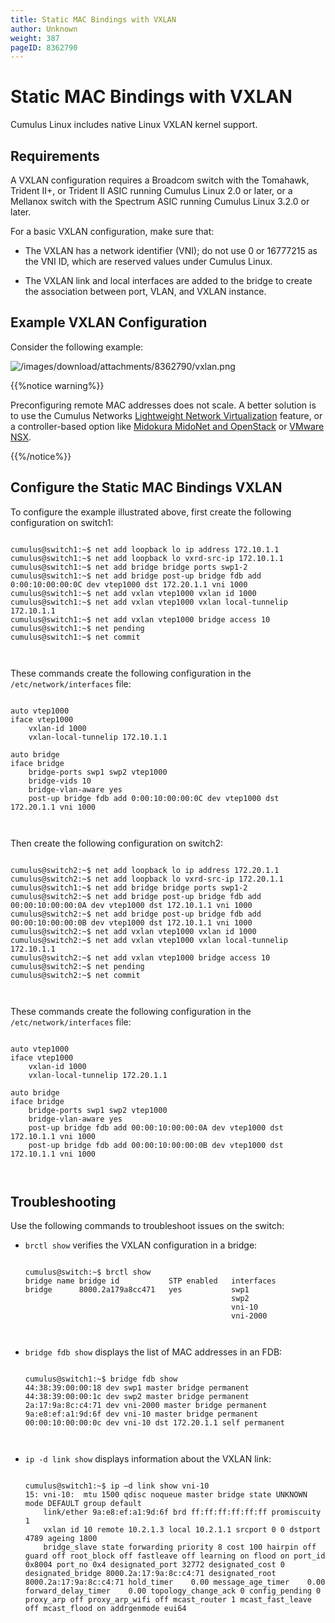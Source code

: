 ```yaml
---
title: Static MAC Bindings with VXLAN
author: Unknown
weight: 387
pageID: 8362790
---
```

# Static MAC Bindings with VXLAN

<span id="src-8362790_indexterm-72C2F0ED576EB499822A1E531B8AC3AC">Cumulus
Linux
</span><span id="src-8362790_indexterm-1A8D4948C14C6442157120DFA14A35E4">includes
native
</span><span id="src-8362790_indexterm-589B76581144ED882914F09F9E8B65D0">Linux
</span>VXLAN kernel support.

## Requirements

A VXLAN configuration requires a Broadcom switch with the Tomahawk,
Trident II+, or Trident II ASIC running Cumulus Linux 2.0 or later, or a
Mellanox switch with the Spectrum ASIC running Cumulus Linux 3.2.0 or
later.

For a basic VXLAN configuration, make sure that:

  - The VXLAN has a network identifier (VNI); do not use 0 or 16777215
    as the VNI ID, which are reserved values under Cumulus Linux.

  - The VXLAN link and local interfaces are added to the bridge to
    create the association between port, VLAN, and VXLAN instance.

## Example VXLAN Configuration

Consider the following
example:

![/images/download/attachments/8362790/vxlan.png](/images/download/attachments/8362790/vxlan.png)

{{%notice warning%}}

Preconfiguring remote MAC addresses does not scale. A better solution is
to use the Cumulus Networks [Lightweight Network
Virtualization](https://docs.cumulusnetworks.com/display/CL253a/Lightweight+Network+Virtualization+-+LNV)
feature, or a controller-based option like [Midokura MidoNet and
OpenStack](https://docs.cumulusnetworks.com/display/CL253a/Integrating+Hardware+VTEPs+with+Midokura+MidoNet+and+OpenStack)
or [VMware
NSX](https://docs.cumulusnetworks.com/display/CL253a/Integrating+with+VMware+NSX).

{{%/notice%}}

## Configure the Static MAC Bindings VXLAN

To configure the example illustrated above, first create the following
configuration on switch1:

``` 
                   
cumulus@switch1:~$ net add loopback lo ip address 172.10.1.1
cumulus@switch1:~$ net add loopback lo vxrd-src-ip 172.10.1.1
cumulus@switch1:~$ net add bridge bridge ports swp1-2
cumulus@switch1:~$ net add bridge post-up bridge fdb add 0:00:10:00:00:0C dev vtep1000 dst 172.20.1.1 vni 1000
cumulus@switch1:~$ net add vxlan vtep1000 vxlan id 1000 
cumulus@switch1:~$ net add vxlan vtep1000 vxlan local-tunnelip 172.10.1.1
cumulus@switch1:~$ net add vxlan vtep1000 bridge access 10
cumulus@switch1:~$ net pending 
cumulus@switch1:~$ net commit 
   
    
```

These commands create the following configuration in the
`/etc/network/interfaces` file:

``` 
                   
auto vtep1000
iface vtep1000
    vxlan-id 1000
    vxlan-local-tunnelip 172.10.1.1
 
auto bridge
iface bridge
    bridge-ports swp1 swp2 vtep1000
    bridge-vids 10
    bridge-vlan-aware yes
    post-up bridge fdb add 0:00:10:00:00:0C dev vtep1000 dst 172.20.1.1 vni 1000 
   
    
```

Then create the following configuration on switch2:

``` 
                   
cumulus@switch2:~$ net add loopback lo ip address 172.20.1.1
cumulus@switch2:~$ net add loopback lo vxrd-src-ip 172.20.1.1
cumulus@switch1:~$ net add bridge bridge ports swp1-2
cumulus@switch2:~$ net add bridge post-up bridge fdb add 00:00:10:00:00:0A dev vtep1000 dst 172.10.1.1 vni 1000
cumulus@switch2:~$ net add bridge post-up bridge fdb add 00:00:10:00:00:0B dev vtep1000 dst 172.10.1.1 vni 1000
cumulus@switch2:~$ net add vxlan vtep1000 vxlan id 1000 
cumulus@switch2:~$ net add vxlan vtep1000 vxlan local-tunnelip 172.10.1.1
cumulus@switch2:~$ net add vxlan vtep1000 bridge access 10
cumulus@switch2:~$ net pending 
cumulus@switch2:~$ net commit
   
    
```

These commands create the following configuration in the
`/etc/network/interfaces` file:

``` 
                   
auto vtep1000
iface vtep1000
    vxlan-id 1000
    vxlan-local-tunnelip 172.20.1.1
 
auto bridge
iface bridge
    bridge-ports swp1 swp2 vtep1000
    bridge-vlan-aware yes
    post-up bridge fdb add 00:00:10:00:00:0A dev vtep1000 dst 172.10.1.1 vni 1000
    post-up bridge fdb add 00:00:10:00:00:0B dev vtep1000 dst 172.10.1.1 vni 1000
   
    
```

## Troubleshooting

Use the following commands to troubleshoot issues on the switch:

  - `brctl show` verifies the VXLAN configuration in a bridge:
    
    ``` 
                       
    cumulus@switch:~$ brctl show
    bridge name bridge id           STP enabled   interfaces
    bridge      8000.2a179a8cc471   yes           swp1
                                                  swp2
                                                  vni-10
                                                  vni-2000
       
        
    ```

  - `bridge fdb show` displays the list of MAC addresses in an FDB:
    
    ``` 
                       
    cumulus@switch1:~$ bridge fdb show
    44:38:39:00:00:18 dev swp1 master bridge permanent
    44:38:39:00:00:1c dev swp2 master bridge permanent
    2a:17:9a:8c:c4:71 dev vni-2000 master bridge permanent
    9a:e8:ef:a1:9d:6f dev vni-10 master bridge permanent
    00:00:10:00:00:0c dev vni-10 dst 172.20.1.1 self permanent
       
        
    ```

  - `ip -d link show` displays information about the VXLAN link:
    
    ``` 
                       
    cumulus@switch1:~$ ip –d link show vni-10
    15: vni-10:  mtu 1500 qdisc noqueue master bridge state UNKNOWN mode DEFAULT group default 
        link/ether 9a:e8:ef:a1:9d:6f brd ff:ff:ff:ff:ff:ff promiscuity 1 
        vxlan id 10 remote 10.2.1.3 local 10.2.1.1 srcport 0 0 dstport 4789 ageing 1800 
        bridge_slave state forwarding priority 8 cost 100 hairpin off guard off root_block off fastleave off learning on flood on port_id 0x8004 port_no 0x4 designated_port 32772 designated_cost 0 designated_bridge 8000.2a:17:9a:8c:c4:71 designated_root 8000.2a:17:9a:8c:c4:71 hold_timer    0.00 message_age_timer    0.00 forward_delay_timer    0.00 topology_change_ack 0 config_pending 0 proxy_arp off proxy_arp_wifi off mcast_router 1 mcast_fast_leave off mcast_flood on addrgenmode eui64 
       
        
    ```
